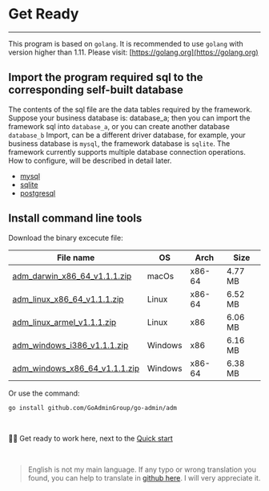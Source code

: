 # Get Ready
---

This program is based on ```golang```. It is recommended to use ```golang``` with version higher than 1.11. Please visit: [https://golang.org](https://golang.org)

## Import the program required sql to the corresponding self-built database

The contents of the sql file are the data tables required by the framework. Suppose your business database is: database_a; then you can import the framework sql into ```database_a```, or you can create another database ```database_b``` Import, can be a different driver database, for example, your business database is ```mysql```, the framework database is ```sqlite```. The framework currently supports multiple database connection operations. How to configure, will be described in detail later.

- [mysql](https://raw.githubusercontent.com/GoAdminGroup/go-admin/master/data/admin.sql)
- [sqlite](https://raw.githubusercontent.com/GoAdminGroup/go-admin/master/data/admin.db)
- [postgresql](https://raw.githubusercontent.com/GoAdminGroup/go-admin/master/data/admin.pgsql)

## Install command line tools

Download the binary excecute file: 

|  File name   | OS  | Arch  | Size  |
|  ----  | ----  | ----  |----  |
| [adm_darwin_x86_64_v1.1.1.zip](http://file.go-admin.cn/go_admin/cli/v1_1_1/adm_darwin_x86_64_v1.1.1.zip)  | macOs | x86-64 | 4.77 MB
| [adm_linux_x86_64_v1.1.1.zip](http://file.go-admin.cn/go_admin/cli/v1_1_1/adm_linux_x86_64_v1.1.1.zip)  | Linux | x86-64   | 6.52 MB
| [adm_linux_armel_v1.1.1.zip](http://file.go-admin.cn/go_admin/cli/v1_1_1/adm_linux_armel_v1.1.1.zip)  | Linux | x86   | 6.06 MB
| [adm_windows_i386_v1.1.1.zip](http://file.go-admin.cn/go_admin/cli/v1_1_1/adm_windows_i386_v1.1.1.zip)  | Windows | x86  |6.16 MB
| [adm_windows_x86_64_v1.1.1.zip](http://file.go-admin.cn/go_admin/cli/v1_1_1/adm_windows_x86_64_v1.1.1.zip)  | Windows | x86-64   |6.38 MB


Or use the command:

```
go install github.com/GoAdminGroup/go-admin/adm
```

<br>

🍺🍺 Get ready to work here, next to the [Quick start](quick_start)

<br>

> English is not my main language. If any typo or wrong translation you found, you can help to translate in [github here](https://github.com/GoAdminGroup/docs). I will very appreciate it.


